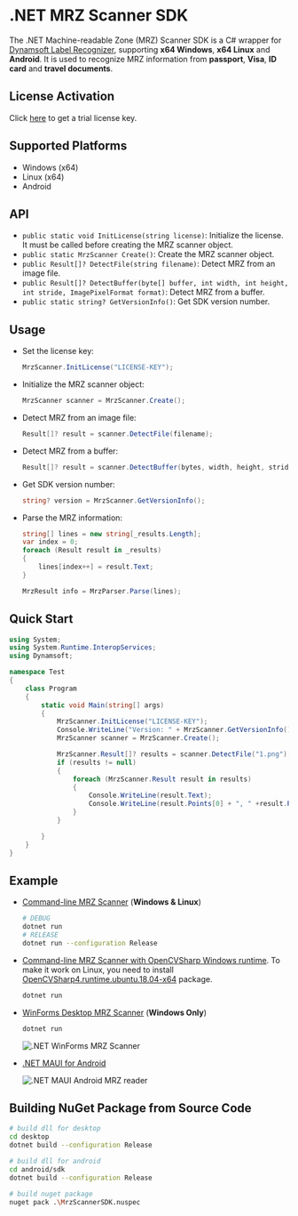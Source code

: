 # .NET MRZ Scanner SDK
The .NET Machine-readable Zone (MRZ) Scanner SDK is a C# wrapper for [Dynamsoft Label Recognizer](https://www.dynamsoft.com/label-recognition/overview/?utm_content=nav-products), supporting **x64 Windows**, **x64 Linux** and **Android**. It is used to recognize MRZ information from **passport**, **Visa**, **ID card** and **travel documents**.


## License Activation
Click [here](https://www.dynamsoft.com/customer/license/trialLicense?product=dlr) to get a trial license key.

## Supported Platforms
- Windows (x64)
- Linux (x64)
- Android

## API
- `public static void InitLicense(string license)`: Initialize the license. It must be called before creating the MRZ scanner object.
- `public static MrzScanner Create()`: Create the MRZ scanner object.
- `public Result[]? DetectFile(string filename)`: Detect MRZ from an image file.
- `public Result[]? DetectBuffer(byte[] buffer, int width, int height, int stride, ImagePixelFormat format)`: Detect MRZ from a buffer.
- `public static string? GetVersionInfo()`: Get SDK version number.

## Usage
- Set the license key:
    
    ```csharp
    MrzScanner.InitLicense("LICENSE-KEY"); 
    ```
- Initialize the MRZ scanner object:
    
    ```csharp
    MrzScanner scanner = MrzScanner.Create();
    ```
- Detect MRZ from an image file:

    ```csharp
    Result[]? result = scanner.DetectFile(filename);
    ```    
- Detect MRZ from a buffer:

    ```csharp
    Result[]? result = scanner.DetectBuffer(bytes, width, height, stride, MrzScanner.ImagePixelFormat.IPF_RGB_888);
    ```     
- Get SDK version number:

    ```csharp
    string? version = MrzScanner.GetVersionInfo();
    ```
- Parse the MRZ information:

    ```csharp
    string[] lines = new string[_results.Length];
    var index = 0;
    foreach (Result result in _results)
    {
        lines[index++] = result.Text;
    }

    MrzResult info = MrzParser.Parse(lines);
    ```

## Quick Start

```csharp
using System;
using System.Runtime.InteropServices;
using Dynamsoft;

namespace Test
{
    class Program
    {
        static void Main(string[] args)
        {
            MrzScanner.InitLicense("LICENSE-KEY"); 
            Console.WriteLine("Version: " + MrzScanner.GetVersionInfo());
            MrzScanner scanner = MrzScanner.Create();

            MrzScanner.Result[]? results = scanner.DetectFile("1.png");
            if (results != null)
            {
                foreach (MrzScanner.Result result in results)
                {
                    Console.WriteLine(result.Text);
                    Console.WriteLine(result.Points[0] + ", " +result.Points[1] + ", " + result.Points[2] + ", " + result.Points[3] + ", " + result.Points[4] + ", " + result.Points[5] + ", " + result.Points[6] + ", " + result.Points[7]);
                }
            }

        }
    }
}

```


## Example
- [Command-line MRZ Scanner](https://github.com/yushulx/dotnet-mrz-sdk/tree/main/example/command-line) (**Windows & Linux**)
    
    ```bash
    # DEBUG
    dotnet run
    # RELEASE
    dotnet run --configuration Release
    ```    

- [Command-line MRZ Scanner with OpenCVSharp Windows runtime](https://github.com/yushulx/dotnet-mrz-sdk/tree/main/example/command-line-cv). To make it work on Linux, you need to install [OpenCVSharp4.runtime.ubuntu.18.04-x64](https://www.nuget.org/packages/OpenCvSharp4.runtime.ubuntu.18.04-x64) package.
    
    ```bash
    dotnet run
    ```

- [WinForms Desktop MRZ Scanner](https://github.com/yushulx/dotnet-mrz-sdk/tree/main/example/desktop-gui) (**Windows Only**)
  
    ```bash
    dotnet run
    ```
    
    ![.NET WinForms MRZ Scanner](https://camo.githubusercontent.com/4b17e1e7b3ca4528eb4dd524df1e58f60f7ba397512da3485d08e79c80f733c2/68747470733a2f2f7777772e64796e616d736f66742e636f6d2f636f6465706f6f6c2f696d672f323032322f31302f646f746e65742d6d727a2d7363616e6e65722e706e67)

- [.NET MAUI for Android](https://github.com/yushulx/dotnet-mrz-sdk/tree/main/example/MauiAndroid)
    
    ![.NET MAUI Android MRZ reader](https://camo.githubusercontent.com/4ab74c30ca6431fa570c874ec5faf4a2a64635d6668d597d6d732e896db4cd14/68747470733a2f2f7777772e64796e616d736f66742e636f6d2f636f6465706f6f6c2f696d672f323032342f30322f646f746e65742d6d6175692d616e64726f69642d6d727a2d7265616465722e6a7067)

## Building NuGet Package from Source Code

```bash
# build dll for desktop
cd desktop
dotnet build --configuration Release

# build dll for android
cd android/sdk
dotnet build --configuration Release

# build nuget package
nuget pack .\MrzScannerSDK.nuspec
```
